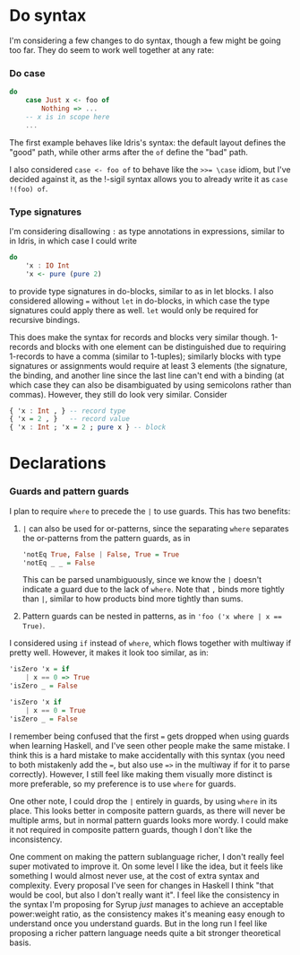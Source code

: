 # Do syntax

I'm considering a few changes to do syntax, though a few might be going too far. They do seem to work well together at any rate:

### Do case

```haskell
do
    case Just x <- foo of
        Nothing => ...
    -- x is in scope here
    ...
```

The first example behaves like Idris's syntax: the default layout defines the "good" path, while other arms after the `of` define the "bad" path.

I also considered `case <- foo of` to behave like the `>>= \case` idiom, but I've decided against it, as the !-sigil syntax allows you to already write it as `case !(foo) of`. 

### Type signatures

I'm considering disallowing `:` as type annotations in expressions, similar to in Idris, in which case I could write

```haskell
do
    'x : IO Int
    'x <- pure (pure 2)
```

to provide type signatures in do-blocks, similar to as in let blocks. I also considered allowing `=` without `let` in do-blocks, in which case the type signatures could apply there as well. `let` would only be required for recursive bindings.

This does make the syntax for records and blocks very similar though. 1-records and blocks with one element can be distinguished due to requiring 1-records to have a comma (similar to 1-tuples); similarly blocks with type signatures or assignments would require at least 3 elements (the signature, the binding, and another line since the last line can't end with a binding (at which case they can also be disambiguated by using semicolons rather than commas). However, they still do look very similar. Consider

```haskell
{ 'x : Int , } -- record type
{ 'x = 2 , }   -- record value
{ 'x : Int ; 'x = 2 ; pure x } -- block
```

# Declarations

### Guards and pattern guards

I plan to require `where` to precede the `|` to use guards. This has two benefits:

1. `|` can also be used for or-patterns, since the separating `where` separates the or-patterns from the pattern guards, as in
    
    ```haskell
    'notEq True, False | False, True = True
    'notEq _ _ = False
    ```
    
    This can be parsed unambiguously, since we know the `|` doesn't indicate a guard due to the lack of `where`. Note that `,` binds more tightly than `|`, similar to how products bind more tightly than sums.
    
2. Pattern guards can be nested in patterns, as in `'foo ('x where | x == True)`.

I considered using `if` instead of `where`, which flows together with multiway if pretty well. However, it makes it look too similar, as in:

```haskell
'isZero 'x = if
    | x == 0 => True
'isZero _ = False

'isZero 'x if
    | x == 0 = True
'isZero _ = False
```

I remember being confused that the first `=` gets dropped when using guards when learning Haskell, and I've seen other people make the same mistake. I think this is a hard mistake to make accidentally with this syntax (you need to both mistakenly add the `=`, but also use `=>` in the multiway if for it to parse correctly). However, I still feel like making them visually more distinct is more preferable, so my preference is to use `where` for guards.

One other note, I could drop the `|` entirely in guards, by using `where` in its place. This looks better in composite pattern guards, as there will never be multiple arms, but in normal pattern guards looks more wordy. I could make it not required in composite pattern guards, though I don't like the inconsistency.

One comment on making the pattern sublanguage richer, I don't really feel super motivated to improve it. On some level I like the idea, but it feels like something I would almost never use, at the cost of extra syntax and complexity. Every proposal I've seen for changes in Haskell I think "that would be cool, but also I don't really want it". I feel like the consistency in the syntax I'm proposing for Syrup *just* manages to achieve an acceptable power:weight ratio, as the consistency makes it's meaning easy enough to understand once you understand guards. But in the long run I feel like proposing a richer pattern language needs quite a bit stronger theoretical basis.
